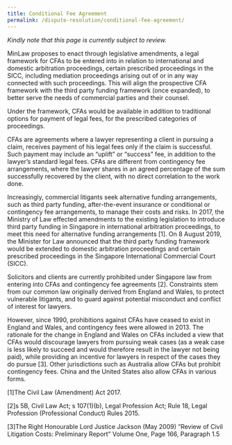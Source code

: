 ```yaml
---
title: Conditional Fee Agreement
permalink: /dispute-resolution/conditional-fee-agreement/
---
```

*Kindly note that this page is currently subject to review.*

MinLaw proposes to enact through legislative amendments, a legal framework for CFAs to be entered into in relation to international and domestic arbitration proceedings, certain prescribed proceedings in the SICC, including mediation proceedings arising out of or in any way connected with such proceedings. This will align the prospective CFA framework with the third party funding framework (once expanded), to better serve the needs of commercial parties and their counsel.

Under the framework, CFAs would be available in addition to traditional options for payment of legal fees, for the prescribed categories of proceedings.




CFAs are agreements where a lawyer representing a client in pursuing a claim, receives payment of his legal fees only if the claim is successful. Such payment may include an “uplift” or “success” fee, in addition to the lawyer’s standard legal fees. CFAs are different from contingency fee arrangements, where the lawyer shares in an agreed percentage of the sum successfully recovered by the client, with no direct correlation to the work done.




Increasingly, commercial litigants seek alternative funding arrangements, such as third party funding, after-the-event insurance or conditional or contingency fee arrangements, to manage their costs and risks. In 2017, the Ministry of Law effected amendments to the existing legislation to introduce third party funding in Singapore in international arbitration proceedings, to meet this need for alternative funding arrangements [1]. On 8 August 2019, the Minister for Law announced that the third party funding framework would be extended to domestic arbitration proceedings and certain prescribed proceedings in the Singapore International Commercial Court (SICC).




Solicitors and clients are currently prohibited under Singapore law from entering into CFAs and contingency fee agreements [2]. Constraints stem from our common law originally derived from England and Wales, to protect vulnerable litigants, and to guard against potential misconduct and conflict of interest for lawyers.




However, since 1990, prohibitions against CFAs have ceased to exist in England and Wales, and contingency fees were allowed in 2013. The rationale for the change in England and Wales on CFAs included a view that CFAs would discourage lawyers from pursuing weak cases (as a weak case is less likely to succeed and would therefore result in the lawyer not being paid), while providing an incentive for lawyers in respect of the cases they do pursue [3]. Other jurisdictions such as Australia allow CFAs but prohibit contingency fees. China and the United States also allow CFAs in various forms.




[1]The Civil Law (Amendment) Act 2017.

[2]s 5B, Civil Law Act; s 107(1)(b), Legal Profession Act; Rule 18, Legal Profession (Professional Conduct) Rules 2015.

[3]The Right Honourable Lord Justice Jackson (May 2009) “Review of Civil Litigation Costs: Preliminary Report” Volume One, Page 166, Paragraph 1.5





